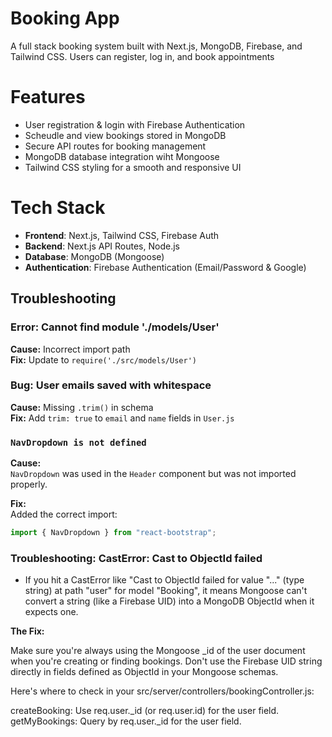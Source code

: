 # Booking App

A full stack booking system built with Next.js, MongoDB, Firebase, and Tailwind CSS. Users can register, log in, and book appointments

# Features

- User registration & login with Firebase Authentication
- Scheudle and view bookings stored in MongoDB
- Secure API routes for booking management
- MongoDB database integration wiht Mongoose
- Tailwind CSS styling for a smooth and responsive UI

# Tech Stack

- **Frontend**: Next.js, Tailwind CSS, Firebase Auth
- **Backend**: Next.js API Routes, Node.js
- **Database**: MongoDB (Mongoose)
- **Authentication**: Firebase Authentication (Email/Password & Google)

## Troubleshooting

### Error: Cannot find module './models/User'

**Cause:** Incorrect import path  
**Fix:** Update to `require('./src/models/User')`

### Bug: User emails saved with whitespace

**Cause:** Missing `.trim()` in schema  
**Fix:** Add `trim: true` to `email` and `name` fields in `User.js`

### `NavDropdown is not defined`

**Cause:**  
`NavDropdown` was used in the `Header` component but was not imported properly.

**Fix:**  
Added the correct import:

```js
import { NavDropdown } from "react-bootstrap";
```

### Troubleshooting: CastError: Cast to ObjectId failed

- If you hit a CastError like "Cast to ObjectId failed for value "..." (type string) at path "user" for model "Booking", it means Mongoose can't convert a string (like a Firebase UID) into a MongoDB ObjectId when it expects one.

**The Fix:**

Make sure you're always using the Mongoose \_id of the user document when you're creating or finding bookings. Don't use the Firebase UID string directly in fields defined as ObjectId in your Mongoose schemas.

Here's where to check in your src/server/controllers/bookingController.js:

createBooking: Use req.user.\_id (or req.user.id) for the user field.
getMyBookings: Query by req.user.\_id for the user field.
